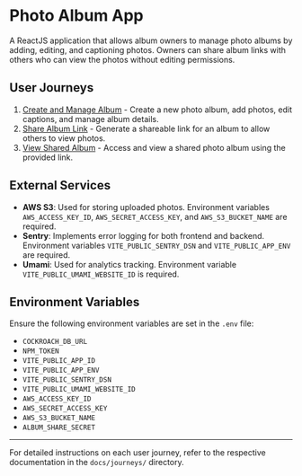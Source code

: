 # Photo Album App

A ReactJS application that allows album owners to manage photo albums by adding, editing, and captioning photos. Owners can share album links with others who can view the photos without editing permissions.

## User Journeys

1. [Create and Manage Album](docs/journeys/create-and-manage-album.md) - Create a new photo album, add photos, edit captions, and manage album details.
2. [Share Album Link](docs/journeys/share-album-link.md) - Generate a shareable link for an album to allow others to view photos.
3. [View Shared Album](docs/journeys/view-shared-album.md) - Access and view a shared photo album using the provided link.

## External Services

- **AWS S3**: Used for storing uploaded photos. Environment variables `AWS_ACCESS_KEY_ID`, `AWS_SECRET_ACCESS_KEY`, and `AWS_S3_BUCKET_NAME` are required.
- **Sentry**: Implements error logging for both frontend and backend. Environment variables `VITE_PUBLIC_SENTRY_DSN` and `VITE_PUBLIC_APP_ENV` are required.
- **Umami**: Used for analytics tracking. Environment variable `VITE_PUBLIC_UMAMI_WEBSITE_ID` is required.

## Environment Variables

Ensure the following environment variables are set in the `.env` file:

- `COCKROACH_DB_URL`
- `NPM_TOKEN`
- `VITE_PUBLIC_APP_ID`
- `VITE_PUBLIC_APP_ENV`
- `VITE_PUBLIC_SENTRY_DSN`
- `VITE_PUBLIC_UMAMI_WEBSITE_ID`
- `AWS_ACCESS_KEY_ID`
- `AWS_SECRET_ACCESS_KEY`
- `AWS_S3_BUCKET_NAME`
- `ALBUM_SHARE_SECRET`

---
For detailed instructions on each user journey, refer to the respective documentation in the `docs/journeys/` directory.
